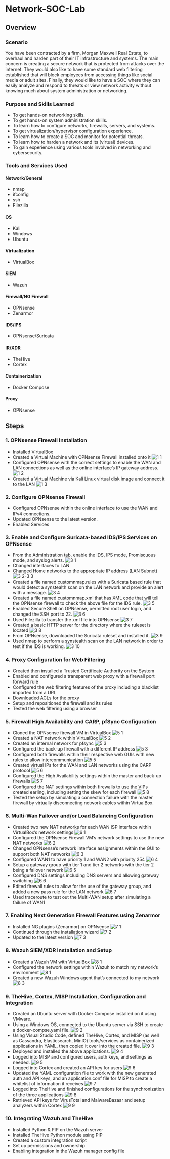 # Network-SOC-Lab

## Overview

### Scenario
You have been contracted by a firm, Morgan Maxwell Real Estate, to overhaul and harden part of their IT infrastructure and systems. The main concern is creating a secure network that is protected from attacks over the internet. They would also like to have some standard web filtering established that will block employees from accessing things like social media or adult sites. Finally, they would like to have a SOC where they can easily analyze and respond to threats or view network activity without knowing much about system administration or networking.

### Purpose and Skills Learned

- To get hands-on networking skills.
- To get hands-on system administration skills.
- To learn how to configure networks, firewalls, servers, and systems.
- To get virtualization/hypervisor configuration experience.
- To learn how to create a SOC and monitor for potential threats.
- To learn how to harden a network and its (virtual) devices.
- To gain experience using various tools involved in networking and cybersecurity.

### Tools and Services Used
#### Network/General
- nmap
- ifconfig
- ssh
- Filezilla
#### OS
- Kali
- Windows
- Ubuntu
#### Virtualization
- VirtualBox
#### SIEM
- Wazuh
#### Firewall/NG Firewall
- OPNsense
- Zenarmor
#### IDS/IPS
- OPNsense/Suricata
#### IR/XDR
- TheHive
- Cortex
#### Containerization
- Docker Compose
#### Proxy
- OPNsense

## Steps
### 1. OPNsense Firewall Installation
- Installed VirtualBox
- Created a Virtual Machine with OPNsense Firewall installed onto it
![1 1](https://github.com/user-attachments/assets/a114e1a2-6999-48bc-aaf2-559d673379ac)
- Configured OPNsense with the correct settings to enable the WAN and LAN connections as well as the online interface’s IP gateway address.
![1 2](https://github.com/user-attachments/assets/571b1d7a-b3d6-4c09-af59-775c80ff6119)
- Created a Virtual Machine via Kali Linux virtual disk image and connect it to the LAN
![1 3](https://github.com/user-attachments/assets/17e7e443-d05b-4ddc-815d-0bcb21877cca)
### 2. Configure OPNsense Firewall
- Configured OPNsense within the online interface to use the WAN and IPv4 connections.
- Updated OPNsense to the latest version.
- Enabled Services 
### 3. Enable and Configure Suricata-based IDS/IPS Services on OPNsense
- From the Administration tab, enable the IDS, IPS mode, Promiscuous mode, and syslog alerts.
![3 1](https://github.com/user-attachments/assets/078bbd1c-1167-44c8-9fdb-c3df43d1266c)
- Changed interfaces to LAN
- Changed Home networks to the appropriate IP address (LAN Subnet)
![3 2-3 3](https://github.com/user-attachments/assets/043e7037-e437-48d3-bc65-da6404575c6b)
- Created a file named customnmap.rules with a Suricata based rule that would detect a synstealth scan on the LAN network and provide an alert with a message.
![3 4](https://github.com/user-attachments/assets/891a4557-37d3-42a8-9184-f0ca67c4a178)
- Created a file named customnmap.xml that has XML code that will tell the OPNsense firewall to check the above file for the IDS rule.
![3 5](https://github.com/user-attachments/assets/c504de06-c0f6-4cf3-ae5f-dd6e53c20b36)
- Enabled Secure Shell on OPNsense, permitted root user login, and changed the SSH port to 22.
![3 6](https://github.com/user-attachments/assets/4fc53f9d-8f9c-424d-ba0f-8b136e1ddc1c)
- Used Filezilla to transfer the xml file into OPNsense
![3 7](https://github.com/user-attachments/assets/24c0f672-e77e-48bb-8f0a-3a7c670cb4fc)
- Created a basic HTTP server for the directory where the ruleset is located
![3 8](https://github.com/user-attachments/assets/22976b8c-d488-46ee-9776-a84f7cdbd557)
- From OPNsense, downloaded the Suricata ruleset and installed it.
![3 9](https://github.com/user-attachments/assets/eb2a93c5-8072-4707-836e-9f8c30289f34)
- Used nmap to perform a synstealth scan on the LAN network in order to test if the IDS is working.
![3 10](https://github.com/user-attachments/assets/d6c3b352-dcaa-434e-9624-77847b6ff3f1)
### 4. Proxy Configuration for Web Filtering
- Created then installed a Trusted Certificate Authority on the System
- Enabled and configured a transparent web proxy with a firewall port forward rule
- Configured the web filtering features of the proxy including a blacklist imported from a URL
- Downloaded ACLs for the proxy
- Setup and repositioned the firewall and its rules
- Tested the web filtering using a browser
### 5. Firewall High Availability and CARP, pfSync Configuration
- Cloned the OPNsense firewall VM in VirtualBox
![5 1](https://github.com/user-attachments/assets/fef57c4a-008d-471c-a818-45910018aec0)
- Created a NAT network within VirtualBox
![5 2](https://github.com/user-attachments/assets/054ddaa3-587a-4339-a23e-b4d84a0eed75)
- Created an internal network for pfsync
![5 3](https://github.com/user-attachments/assets/597e60a4-6a80-4c75-afc6-d33959375cf6)
- Configured the back-up firewall with a different IP address
![5 3](https://github.com/user-attachments/assets/3f094729-dada-4164-a671-6689bdd7313b)
- Configured both firewalls within their respective web GUIs with new rules to allow intercommunication
![5 5](https://github.com/user-attachments/assets/9edc5661-1c68-4793-bd0c-161c5ce498ba)
- Created virtual IPs for the WAN and LAN networks using the CARP protocol
![5 6](https://github.com/user-attachments/assets/0c33e2de-9f33-4078-9c95-585e86890f66)
- Configured the High Availability settings within the master and back-up firewalls
![5 7](https://github.com/user-attachments/assets/ae1ffe90-1fcb-403a-9e7b-627b4b5b50ae)
- Configured the NAT settings within both firewalls to use the VIPs created earling, including setting the skew for each firewall
![5 8](https://github.com/user-attachments/assets/f71a6215-7dcd-41c1-8a25-a0217b33aca2)
- Tested the setup by simulating a connection failure with the master firewall by virtually disconnecting network cables within VirtualBox.
### 6. Multi-Wan Failover and/or Load Balancing Configuration
- Created two new NAT networks for each WAN ISP interface within VirtualBox’s network settings
![6 1](https://github.com/user-attachments/assets/5a3ba99a-0558-44ef-9724-6078425985cb)
- Configured the OPNsense Firewall VM’s network settings to use the new NAT networks
![6 2](https://github.com/user-attachments/assets/51d62c13-9fff-4e6c-9f32-0cc7dbd7f488)
- Changed OPNsense’s network interface assignments within the GUI to support both NAT networks
![6 3](https://github.com/user-attachments/assets/c193a5ff-d659-4652-8d71-e88d95b9c9c4)
- Configured WAN1 to have priority 1 and WAN2 with priority 254
![6 4](https://github.com/user-attachments/assets/222ac5e0-d514-4240-9592-0554083e25aa)
- Setup a gateway group with tier 1 and tier 2 networks with the tier 2 being a failover network
![6 5](https://github.com/user-attachments/assets/1b538cc9-01e6-4f59-baf3-baede19e91ea)
- Configured DNS settings including DNS servers and allowing gateway switching
![6 6](https://github.com/user-attachments/assets/599a5038-6ddf-4b72-bd08-a4ae97254688)
- Edited firewall rules to allow for the use of the gateway group, and added a new pass rule for the LAN network
![6 7](https://github.com/user-attachments/assets/febea85c-5567-4d95-afb3-b2db5dcfd9ba)
- Used traceroute to test out the Multi-WAN setup after simulating a failure of WAN1
### 7. Enabling Next Generation Firewall Features using Zenarmor
- Installed NG plugins (Zenarmor) on OPNsense
![7 1](https://github.com/user-attachments/assets/e2f5b2e6-cd70-4e97-b0ce-b87eaa9ab6f7)
- Continued through the installation wizard
![7 2](https://github.com/user-attachments/assets/261e5bf3-2855-4c84-a7c2-b51473b4b19c)
- Updated to the latest version
![7 3](https://github.com/user-attachments/assets/0f283dac-e315-4b23-af87-d784dacbcfe1)
### 8. Wazuh SIEM/XDR Installation and Setup
- Created a Wazuh VM with VirtualBox
![8 1](https://github.com/user-attachments/assets/fa3e7c20-0953-4a7c-ad92-cac3a1c2943d)
- Configured the network settings within Wazuh to match my network’s environment
![8 1](https://github.com/user-attachments/assets/bb31e06c-ecaa-4e97-9d3c-b5859a3eacff)
- Created a new Wazuh Windows agent that’s connected to my network
![8 3](https://github.com/user-attachments/assets/472fb9f0-6cf3-4583-8075-f31edf7fae51)
### 9. TheHive, Cortex, MISP Installation, Configuration and Integration
- Created an Ubuntu server with Docker Compose installed on it using VMware.
- Using a Windows OS, connected to the Ubuntu server via SSH to create a docker-compse.yaml file.
![9 2](https://github.com/user-attachments/assets/fa488bf4-f328-40ea-af16-a896dc18f0dd)
- Using Visual Studio Code, defined TheHive, Cortex, and MISP (as well as Cassandra, Elasticsearch, MinIO) tools/services as containerized applications in YAML, then copied it over into the created file.
![9 3](https://github.com/user-attachments/assets/edca889d-da1e-4131-be30-1ce421799c53)
- Deployed and installed the above applications.
![9 4](https://github.com/user-attachments/assets/ba428ff0-1727-4a57-bb4e-0c3b579b39e7)
- Logged into MISP and configured users, auth keys, and settings as needed.
![9 5](https://github.com/user-attachments/assets/7e01331c-c80e-43a0-bf65-24b0060b917f)
- Logged into Cortex and created an API key for users
![9 6](https://github.com/user-attachments/assets/77408247-d770-45f7-9a3b-2053376f20cc)
- Updated the YAML configuration file to work with the new generated auth and API keys, and an application.conf file for MISP to create a whitelist of information it receives
![9 7](https://github.com/user-attachments/assets/86872353-74a8-4edf-8172-10b1338060ed)
- Logged into TheHive and finished configurations for the synchronization of the three applications
![9 8](https://github.com/user-attachments/assets/4c2839e2-0886-47f7-ab0d-7990cb350a7c)
- Retrieved API keys for VirusTotal and MalwareBazaar and setup analyzers within Cortex
![9 9](https://github.com/user-attachments/assets/b1c2a877-b578-4ab5-8728-46c043e14ca2)
### 10. Integrating Wazuh and TheHive
- Installed Python & PIP on the Wazuh server
- Installed TheHive Python module using PIP
- Created a custom integration script
- Set up permissions and ownership
- Enabling integration in the Wazuh manager config file
